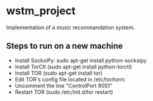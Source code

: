 wstm_project
============

Implementation of a music recommandation system.

Steps to run on a new machine
-----------------------------

* Install SocksiPy:
		sudo apt-get install python-socksipy
* Install TorCtl (sudo apt-get install python-torctl)
* Install TOR (sudo apt-get install tor)
* Edit TOR's config file located in /etc/tor/torrc
* Uncomment the line "ControlPort 9051"
* Restart TOR (sudo /etc/init.d/tor restart)
